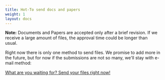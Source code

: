 ```yaml
---
title: Hot-To send docs and papers
weight: 1
layout: docs
---
```


<div class="note">
  <strong>Note:</strong> 
  Documents and Papers are accepted only after a brief revision. If we receive a large amount of files, the approval time could be longer than usual.
</div>

Right now there is only one method to send files. We promise to add more in the future, but for now if the submissions are not so many, we'll stay with e-mail method:

<a href="mailto:send@financeek.com" class="button">What are you waiting for? Send your files right now!</a>
